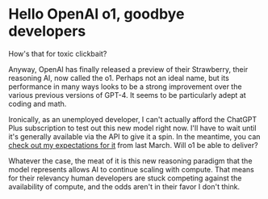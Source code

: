 <post-date date="14 September 2024"/>

# Hello OpenAI o1, goodbye developers

How's that for toxic clickbait?

Anyway, OpenAI has finally released a preview of their Strawberry, their reasoning AI, now called the o1. Perhaps not an ideal name, but its performance in many ways looks to be a strong improvement over the various previous versions of GPT-4. It seems to be particularly adept at coding and math.

Ironically, as an unemployed developer, I can't actually afford the ChatGPT Plus subscription to test out this new model right now. I'll have to wait until it's generally available via the API to give it a spin. In the meantime, you can [check out my expectations for it](/blog/brief-speculation-about-the-next-gpt/) from last March. Will o1 be able to deliver?

Whatever the case, the meat of it is this new reasoning paradigm that the model represents allows AI to continue scaling with compute. That means for their relevancy human developers are stuck competing against the availability of compute, and the odds aren't in their favor I don't think.
